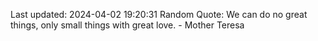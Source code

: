 Last updated: 2024-04-02 19:20:31
Random Quote: We can do no great things, only small things with great love. - Mother Teresa